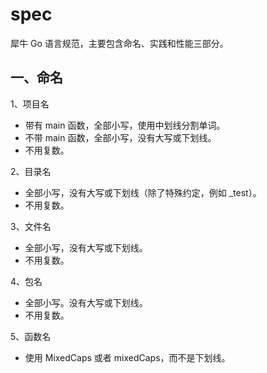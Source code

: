 # spec

犀牛 Go 语言规范，主要包含命名、实践和性能三部分。

## 一、命名

1、项目名

- 带有 main 函数，全部小写，使用中划线分割单词。
- 不带 main 函数，全部小写，没有大写或下划线。
- 不用复数。

2、目录名

- 全部小写，没有大写或下划线（除了特殊约定，例如 _test）。
- 不用复数。

3、文件名

- 全部小写，没有大写或下划线。
- 不用复数。

4、包名

- 全部小写。没有大写或下划线。
- 不用复数。

5、函数名

- 使用 MixedCaps 或者 mixedCaps，而不是下划线。
